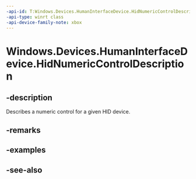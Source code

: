 ```yaml
---
-api-id: T:Windows.Devices.HumanInterfaceDevice.HidNumericControlDescription
-api-type: winrt class
-api-device-family-note: xbox
---
```


<!-- Class syntax.
public class HidNumericControlDescription : Windows.Devices.HumanInterfaceDevice.IHidNumericControlDescription
-->

# Windows.Devices.HumanInterfaceDevice.HidNumericControlDescription

## -description

Describes a numeric control for a given HID device.

## -remarks

## -examples

## -see-also

